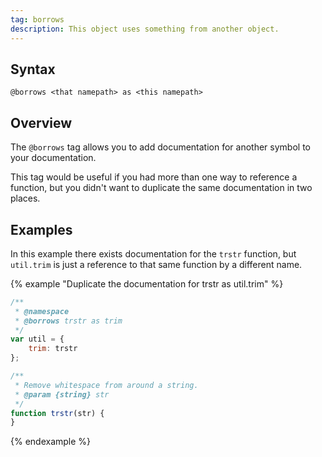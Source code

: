 ```yaml
---
tag: borrows
description: This object uses something from another object.
---
```


## Syntax

`@borrows <that namepath> as <this namepath>`


## Overview

The `@borrows` tag allows you to add documentation for another symbol to your documentation.

This tag would be useful if you had more than one way to reference a function, but you didn't want
to duplicate the same documentation in two places.


## Examples

In this example there exists documentation for the `trstr` function, but `util.trim` is just a
reference to that same function by a different name.

{% example "Duplicate the documentation for trstr as util.trim" %}

```js
/**
 * @namespace
 * @borrows trstr as trim
 */
var util = {
    trim: trstr
};

/**
 * Remove whitespace from around a string.
 * @param {string} str
 */
function trstr(str) {
}
```
{% endexample %}
